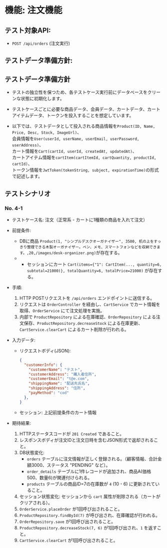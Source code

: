 # 機能: 注文機能

## テスト対象API:

- `POST /api/orders` (注文実行)

## テストデータ準備方針:

## テストデータ準備方針

- テストの独立性を保つため、各テストケース実行前にデータベースをクリーンな状態に初期化します。  
- テストケースごとに必要な商品データ、会員データ、カートデータ、カートアイテムデータ、トークンを投入することを想定しています。  

- 以下では、テストデータとして投入される商品情報を`Product(ID, Name, Price, Desc, Stock, ImageUrl)`、  
  会員情報を`User(userId, userName, userEmail, userPassword, userAddress)`、  
  カート情報を`Cart(cartId, userId, createdAt, updatedAt)`、  
  カートアイテム情報を`cartItem(cartItemId, cartQuantity, productId, cartId)`、  
  トークン情報を`JwtToken(tokenString, subject, expirationTime)`の形式で記述します。  


## テストシナリオ

### No. 4-1

- テストケース名: 注文（正常系 - カートに1種類の商品を入れて注文）
- 前提条件:
  - DBに商品 `Product(1, "シンプルデスクオーガナイザー", 3500, 机の上をすっきり整理できる木製オーガナイザー。ペン、メモ、スマートフォンなどを収納できます。,20,/images/desk-organizer.png)`が存在する。
  - - セッションにカート `Cart(items={"1": CartItem(..., quantity=6, subtotal=21000)}, totalQuantity=6, totalPrice=21000)` が存在する。

- 手順:
  1. HTTP POSTリクエストを `/api/orders` エンドポイントに送信する。
  2. リクエストは `OrderController` を経由し、`CartService` でカート情報を取得、`OrderService` にて注文処理を実施。
  3. 内部で `ProductRepository` による在庫確認、`OrderRepository` による注文保存、`ProductRepository.decreaseStock` による在庫更新、`CartService.clearCart` によるカート削除が行われる。
- 入力データ:
  - リクエストボディ(JSON):
    ```json
    {
      "customerInfo": {
        "customerName": "テスト",
        "customerAddress": "購入者住所",
        "customerEmail": "t@e.com",
        "shippingName": "配送先氏名",
        "shippingAddress": "住所",
        "payMethod": "cod"
      },
    }
    ```
  - セッション: 上記前提条件のカート情報
- 期待結果:
  1. HTTPステータスコードが `201 Created` であること。
  2. レスポンスボディが注文IDと注文日時を含むJSON形式で返却されること。
  3. DB状態変化:
     - `orders` テーブルに注文情報が正しく登録される。（顧客情報、合計金額3000、ステータス "PENDING" など）。
     - `order_details` テーブルに1件レコードが追加され、商品A(価格500、数量6)が関連付けられる。
     - `products` テーブルの商品ID=7の在庫数が `4` (10 - 6) に更新されていること。
  4. セッション状態変化: セッションから `cart` 属性が削除される（カートがクリアされる）。
  5. `OrderService.placeOrder` が1回呼び出されること。
  6. `ProductRepository.findById(7)` が呼び出され、在庫確認が行われる。
  7. `OrderRepository.save` が1回呼び出されること。
  8. `ProductRepository.decreaseStock(7, 6)` が1回呼び出され、`1` を返すこと。
  9. `CartService.clearCart` が1回呼び出されること。

